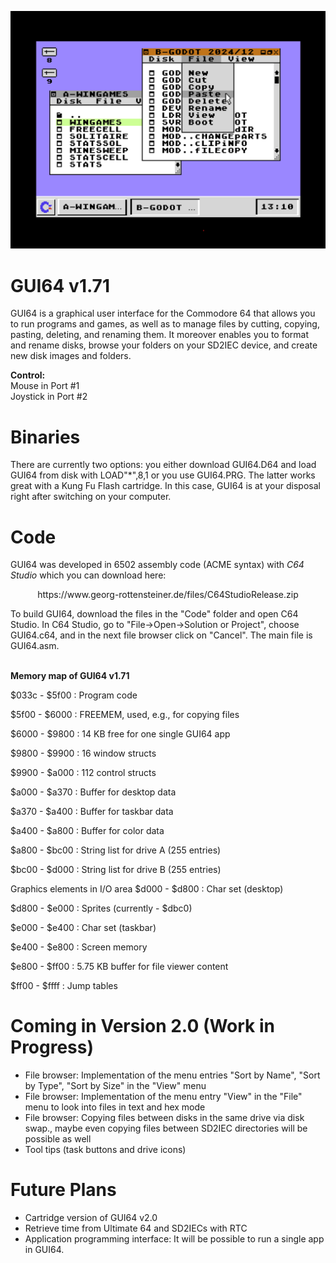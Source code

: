 ![alt text](https://github.com/WebFritzi/GUI64/blob/main/GUI64.png)

# GUI64 v1.71
GUI64 is a graphical user interface for the Commodore 64 that allows you to run programs and games, as well as to manage files by cutting, copying, pasting, deleting, and renaming them. It moreover enables you to format and rename disks, browse your folders on your SD2IEC device, and create new disk images and folders.

**Control:**<br>
Mouse in Port #1<br>
Joystick in Port #2

# Binaries
There are currently two options: you either download GUI64.D64 and load GUI64 from disk with LOAD"*",8,1 or you use GUI64.PRG. The latter works great with a Kung Fu Flash cartridge. In this case, GUI64 is at your disposal right after switching on your computer.

# Code
GUI64 was developed in 6502 assembly code (ACME syntax) with _C64 Studio_ which you can download here:<br>
<p align="center">https://www.georg-rottensteiner.de/files/C64StudioRelease.zip</p>
To build GUI64, download the files in the "Code" folder and open C64 Studio. In C64 Studio, go to "File->Open->Solution or Project", choose GUI64.c64, and in the next file browser click on "Cancel". The main file is GUI64.asm.<br><br>

**Memory map of GUI64 v1.71**

$033c - $5f00 : Program code

$5f00 - $6000 : FREEMEM, used, e.g., for copying files

$6000 - $9800 : 14 KB free for one single GUI64 app

$9800 - $9900 : 16 window structs

$9900 - $a000 : 112 control structs

$a000 - $a370 : Buffer for desktop data

$a370 - $a400 : Buffer for taskbar data

$a400 - $a800 : Buffer for color data

$a800 - $bc00 : String list for drive A (255 entries)

$bc00 - $d000 : String list for drive B (255 entries)

Graphics elements in I/O area
$d000 - $d800 : Char set (desktop)

$d800 - $e000 : Sprites (currently - $dbc0)

$e000 - $e400 : Char set (taskbar)

$e400 - $e800 : Screen memory

$e800 - $ff00 : 5.75 KB buffer for file viewer content

$ff00 - $ffff : Jump tables


# Coming in Version 2.0 (Work in Progress)
* File browser: Implementation of the menu entries "Sort by Name", "Sort by Type", "Sort by Size" in the "View" menu
* File browser: Implementation of the menu entry "View" in the "File" menu to look into files in text and hex mode
* File browser: Copying files between disks in the same drive via disk swap., maybe even copying files between SD2IEC directories will be possible as well
* Tool tips (task buttons and drive icons)

# Future Plans
* Cartridge version of GUI64 v2.0
* Retrieve time from Ultimate 64 and SD2IECs with RTC
* Application programming interface: It will be possible to run a single app in GUI64.
